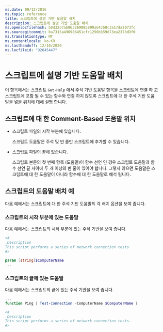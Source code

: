 ```yaml
---
ms.date: 09/12/2016
ms.topic: reference
title: 스크립트에 설명 기반 도움말 배치
description: 스크립트에 설명 기반 도움말 배치
ms.openlocfilehash: b0d32b7ab063269085899a643b0c3a17da2073fc
ms.sourcegitcommit: ba7315a496986451cfc1296b659d73ea2373d3f0
ms.translationtype: MT
ms.contentlocale: ko-KR
ms.lasthandoff: 12/10/2020
ms.locfileid: "92645447"
---
```

# <a name="placing-comment-based-help-in-scripts"></a>스크립트에 설명 기반 도움말 배치

이 항목에서는 스크립트 `Get-Help` 에서 주석 기반 도움말 항목을 스크립트에 연결 하 고 스크립트에 포함 될 수 있는 함수와 연결 하지 않도록 스크립트에 대 한 주석 기반 도움말을 넣을 위치에 대해 설명 합니다.

## <a name="where-to-place-comment-based-help-for-a-script"></a>스크립트에 대 한 Comment-Based 도움말 위치

- 스크립트 파일의 시작 부분에 있습니다.

  스크립트 도움말은 주석 및 빈 줄만 스크립트에 추가할 수 있습니다.

- 스크립트 파일의 끝에 있습니다.

  스크립트 본문의 첫 번째 항목 (도움말)이 함수 선언 인 경우 스크립트 도움말과 함수 선언 끝 사이에 두 개 이상의 빈 줄이 있어야 합니다. 그렇지 않으면 도움말은 스크립트에 대 한 도움말이 아니라 함수에 대 한 도움말로 해석 됩니다.

## <a name="examples-of-help-placement-in-a-script"></a>스크립트의 도움말 배치 예

다음 예에서는 스크립트에 대 한 주석 기반 도움말의 각 배치 옵션을 보여 줍니다.

### <a name="help-at-the-beginning-of-a-script"></a>스크립트의 시작 부분에 있는 도움말

다음 예에서는 스크립트의 시작 부분에 있는 주석 기반을 보여 줍니다.

```powershell
<#
.Description
This script performs a series of network connection tests.
#>

param [string]$ComputerName
...
```

### <a name="help-at-the-end-of-a-script"></a>스크립트의 끝에 있는 도움말

 다음 예에서는 스크립트의 끝에 있는 주석 기반을 보여 줍니다.

```powershell
...
function Ping { Test-Connection -ComputerName $ComputerName }

<#
.Description
This script performs a series of network connection tests.
#>
```
